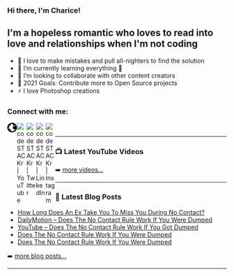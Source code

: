 ### Hi there, I'm Charice! 
## I'm a hopeless romantic who loves to read into love and relationships when I'm not coding

- 🔭 I love to make mistakes and pull all-nighters to find the solution
- 🌱 I’m currently learning everything 🤣
- 👯 I’m looking to collaborate with other content creators
- 🥅 2021 Goals: Contribute more to Open Source projects
- ⚡ I love Photoshop creations


### Connect with me:

[<img align="left" alt="codeSTACKr.com" width="22px" src="https://raw.githubusercontent.com/iconic/open-iconic/master/svg/globe.svg" />][website]
[<img align="left" alt="codeSTACKr | YouTube" width="22px" src="https://cdn.jsdelivr.net/npm/simple-icons@v3/icons/youtube.svg" />][youtube]
[<img align="left" alt="codeSTACKr | Twitter" width="22px" src="https://cdn.jsdelivr.net/npm/simple-icons@v3/icons/twitter.svg" />][twitter]
[<img align="left" alt="codeSTACKr | LinkedIn" width="22px" src="https://cdn.jsdelivr.net/npm/simple-icons@v3/icons/linkedin.svg" />][linkedin]
[<img align="left" alt="codeSTACKr | Instagram" width="22px" src="https://cdn.jsdelivr.net/npm/simple-icons@v3/icons/instagram.svg" />][instagram]

<br />

---

### 📺 Latest YouTube Videos

<!-- YOUTUBE:START -->
<!-- YOUTUBE:END -->

➡️ [more videos...](https://www.youtube.com/channel/UCngbUNrf9pk7lJcawuDsJPw)

---

### 📕 Latest Blog Posts

<!-- BLOG-POST-LIST:START -->
- [How Long Does An Ex Take You To Miss You During No Contact?](https://exbackluv.wordpress.com/2021/06/04/how-long-does-an-ex-take-you-to-miss-you-during-no-contact/)
- [DailyMotion – Does The No Contact Rule Work If You Were Dumped](https://exbackluv.wordpress.com/2021/06/04/dailymotion-does-the-no-contact-rule-work-if-you-were-dumped/)
- [YouTube – Does The No Contact Rule Work If You Got Dumped](https://exbackluv.wordpress.com/2021/06/04/does-the-no-contact-rule-work-if-you-got-dumped/)
- [Does The No Contact Rule Work If You Were Dumped](https://exbackluv.wordpress.com/2021/06/04/does-the-no-contact-rule-work-if-you-were-dumped/)
- [Does The No Contact Rule Work If You Were Dumped](https://www.youtube.com/watch?v=GqeyWmx6xnY)
<!-- BLOG-POST-LIST:END -->

➡️ [more blog posts...](about.me/exbackluv)

---


[website]: https://exbackluv.wordpress.com/
[twitter]: https://twitter.com/ExBackExpertise
[youtube]: https://www.youtube.com/channel/UCngbUNrf9pk7lJcawuDsJPw
[instagram]: https://instagram.com/exbackexpertise
[linkedin]: https://linkedin.com/in/exbackexpertise
